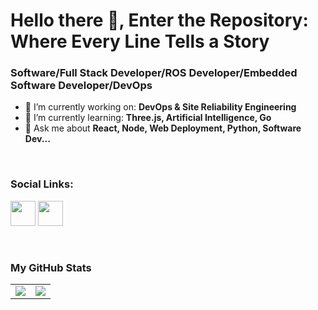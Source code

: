 # Hello there 👋, Enter the Repository: Where Every Line Tells a Story

### Software/Full Stack Developer/ROS Developer/Embedded Software Developer/DevOps

- 🔭 I’m currently working on: __DevOps & Site Reliability Engineering__ 
- 🌱 I’m currently learning: __Three.js, Artificial Intelligence, Go__
- 💬 Ask me about __React, Node, Web Deployment, Python, Software Dev...__

<br/>

### Social Links:

<a href="https://www.instagram.com/mayur.m.agarwal"><img src="https://www.vectorlogo.zone/logos/instagram/instagram-icon.svg" width="40" height="40"/></a>
<a href="https://www.linkedin.com/in/mayur-manoj-agarwal"><img src="https://www.vectorlogo.zone/logos/linkedin/linkedin-icon.svg" width="40" height="40"/></a>

<br/>

### My GitHub Stats

<table>
    <tr>
        <td>
            <img src="https://github-profile-trophy.vercel.app/?username=mayuragarwal2004&row=3&column=4&no-bg=true&theme=darkhub"/>
        </td>
        <td>
            <img src="https://github-readme-stats.vercel.app/api/top-langs/?username=mayuragarwal2004&langs_count=10&layout=compact&hide=php,scss,css,html,batchfile,gherkin,freemarker,xslt,tsql,ruby"/>
        </td> 
    </tr>
    <!--
    <tr>
        <td>
            <img src="https://github-readme-stats.vercel.app/api?username=mayuragarwal2004&count_private=true&show_icons=true&theme=tokyonight"/>
        </td>
        <td>
            <img src="https://github-readme-streak-stats.herokuapp.com/?user=mayuragarwal2004"/>
        </td>
    </tr>
    -->
</table>

<!--
**mayuragarwal2004/mayuragarwal2004** is a ✨ _special_ ✨ repository because its `README.md` (this file) appears on your GitHub profile.

Here are some ideas to get you started:

- 🔭 I’m currently working on ...
- 🌱 I’m currently learning ...
- 👯 I’m looking to collaborate on ...
- 🤔 I’m looking for help with ...
- 💬 Ask me about ...
- 📫 How to reach me: ...
- 😄 Pronouns: ...
- ⚡ Fun fact: ...
-->
